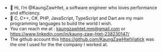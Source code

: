 - 👋 Hi, I’m @KaungZawHtet, a software engineer who loves performance and efficiency.
- 👀 C, C++, C#, PHP, JavaScript, TypeScript and Dart are my main programming languages to build the world I wish.
- You can reach me at : kaungzawhtet.mm@gmail.com or https://www.linkedin.com/in/kaung-zaw-htet-238230147/
-  The github account this https://github.com/KaungZawHtetViatick was the one I used for the the company I worked at.


